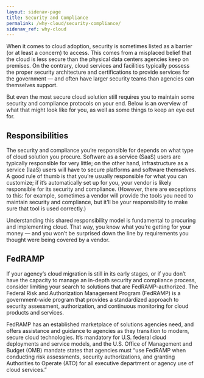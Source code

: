 ```yaml
---
layout: sidenav-page
title: Security and Compliance
permalink: /why-cloud/security-compliance/
sidenav_ref: why-cloud
---
```


When it comes to cloud adoption, security is sometimes listed as a barrier (or at least a concern) to access. This comes from a misplaced belief that the cloud is less secure than the physical data centers agencies keep on premises. On the contrary, cloud services and facilities typically possess the proper security architecture and certifications to provide services for the government — and often have larger security teams than agencies can themselves support. 

But even the most secure cloud solution still requires you to maintain some security and compliance protocols on your end. Below is an overview of what that might look like for you, as well as some things to keep an eye out for.

## Responsibilities

The security and compliance you’re responsible for depends on what type of cloud solution you procure. Software as a service (SaaS) users are typically responsible for very little; on the other hand, infrastructure as a service (IaaS) users will have to secure platforms and software themselves. A good rule of thumb is that you’re usually responsible for what you can customize; if it’s automatically set up for you, your vendor is likely responsible for its security and compliance. (However, there are exceptions to this: for example, sometimes a vendor will provide the tools you need to maintain security and compliance, but it’ll be your responsibility to make sure that tool is used correctly.)

Understanding this shared responsibility model is fundamental to procuring and implementing cloud. That way, you know what you’re getting for your money — and you won’t be surprised down the line by requirements you thought were being covered by a vendor. 

## FedRAMP

If your agency’s cloud migration is still in its early stages, or if you don’t have the capacity to manage an in-depth security and compliance process, consider limiting your search to solutions that are FedRAMP-authorized. The Federal Risk and Authorization Management Program (FedRAMP) is a government-wide program that provides a standardized approach to security assessment, authorization, and continuous monitoring for cloud products and services.

FedRAMP has an established marketplace of solutions agencies need, and offers assistance and guidance to agencies as they transition to modern, secure cloud technologies. It’s  mandatory for U.S. federal cloud deployments and service models, and the U.S. Office of Management and Budget (OMB) mandate states that agencies must “use FedRAMP when conducting risk assessments, security authorizations, and granting Authorities to Operate (ATO) for all executive department or agency use of cloud services.”
